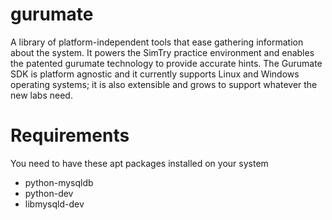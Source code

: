 gurumate
========

A library of platform-independent tools that ease gathering information about the system. It powers the SimTry practice environment and enables the patented gurumate technology to provide accurate hints. The Gurumate SDK is platform agnostic and it currently supports Linux and Windows operating systems; it is also extensible and grows to support whatever the new labs need.



Requirements
========
You need to have these apt packages installed on your system
* python-mysqldb
* python-dev
* libmysqld-dev
